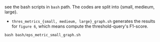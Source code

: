 see the bash scripts in `bash` path.
The codes are split into {small, medieum, large}. 
+ `thres_metrics_{small, medieum, large}_graph.sh` generates the results for `figure 6`, which means compute the threshold-query's F1-score.



```
bash bash/eps_metric_small_graph.sh
```
